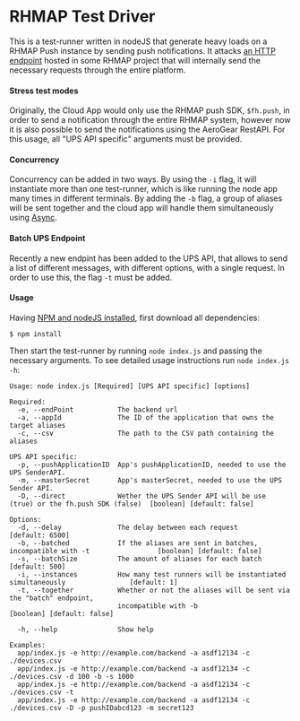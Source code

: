 # RHMAP Test Driver
This is a test-runner written in nodeJS that generate heavy loads on a RHMAP Push instance by sending push notifications. It attacks [an HTTP endpoint](https://github.com/josemigallas/rhmap-test-cloud-app) hosted in some RHMAP project that will internally send the necessary requests through the entire platform.

#### Stress test modes
Originally, the Cloud App would only use the RHMAP push SDK, `$fh.push`, in order to send a notification through the entire RHMAP system, however now it is also possible to send the notifications using the AeroGear RestAPI. For this usage, all "UPS API specific" arguments must be provided.

#### Concurrency
Concurrency can be added in two ways. By using the `-i` flag, it will instantiate more than one test-runner, which is like running the node app many times in different terminals. By adding the `-b` flag, a group of aliases will be sent together and the cloud app will handle them simultaneously using [Async](https://www.npmjs.com/package/async).

#### Batch UPS Endpoint
Recently a new endpint has been added to the UPS API, that allows to send a list of different messages, with different options, with a single request. In order to use this, the flag `-t` must be added.

#### Usage
Having [NPM and nodeJS installed](https://nodejs.org/), first download all dependencies:
```
$ npm install
```
Then start the test-runner by running `node index.js` and passing the necessary arguments. To see detailed usage instructions run `node index.js -h`:
```
Usage: node index.js [Required] [UPS API specific] [options]

Required:
  -e, --endPoint           The backend url
  -a, --appId              The ID of the application that owns the target aliases
  -c, --csv                The path to the CSV path containing the aliases

UPS API specific:    
  -p, --pushApplicationID  App's pushApplicationID, needed to use the UPS SenderAPI.
  -m, --masterSecret       App's masterSecret, needed to use the UPS Sender API.
  -D, --direct             Wether the UPS Sender API will be use (true) or the fh.push SDK (false)  [boolean] [default: false]

Options:
  -d, --delay              The delay between each request                                           [default: 6500]
  -b, --batched            If the aliases are sent in batches, incompatible with -t                 [boolean] [default: false]
  -s, --batchSize          The amount of aliases for each batch                                     [default: 500]
  -i, --instances          How many test runners will be instantiated simultaneously                [default: 1]
  -t, --together           Whether or not the aliases will be sent via the "batch" endpoint,
                           incompatible with -b                                                     [boolean] [default: false]

  -h, --help               Show help

Examples:
  app/index.js -e http://example.com/backend -a asdf12134 -c ./devices.csv
  app/index.js -e http://example.com/backend -a asdf12134 -c ./devices.csv -d 100 -b -s 1000
  app/index.js -e http://example.com/backend -a asdf12134 -c ./devices.csv -t
  app/index.js -e http://example.com/backend -a asdf12134 -c ./devices.csv -D -p pushIDabcd123 -m secret123

```

